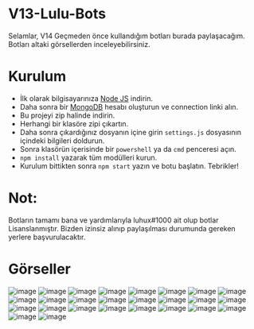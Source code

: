 # V13-Lulu-Bots

Selamlar, V14 Geçmeden önce kullandığım botları burada paylaşacağım. Botları altaki görsellerden inceleyebilirsiniz.

# Kurulum

* İlk olarak bilgisayarınıza [Node JS](https://nodejs.org/en/) indirin.
* Daha sonra bir [MongoDB](http://mongodb.com) hesabı oluşturun ve connection linki alın.
* Bu projeyi zip halinde indirin.
* Herhangi bir klasöre zipi çıkartın.
* Daha sonra çıkardığınız dosyanın içine girin `settings.js` dosyasının içindeki bilgileri doldurun.
* Sonra klasörün içerisinde bir `powershell` ya da `cmd` penceresi açın.
* ```npm install``` yazarak tüm modülleri kurun.
* Kurulum bittikten sonra ```npm start``` yazın ve botu başlatın. Tebrikler!

# Not: 

Botların tamamı bana ve yardımlarıyla luhux#1000 ait olup botlar Lisanslanmıştır. Bizden izinsiz alınıp paylaşılması durumunda gereken yerlere başvurulacaktır.

# Görseller

![image](https://media.discordapp.net/attachments/1043194777459503254/1069019714745012355/image.png)
![image](https://cdn.discordapp.com/attachments/1043194777459503254/1069019747838079026/image.png)
![image](https://media.discordapp.net/attachments/1064581215333650642/1069021356370436128/image_18.png)
![image](https://user-images.githubusercontent.com/87658293/215294688-f2b5df06-5cc0-4ba1-9c98-adfc05af436d.png)
![image](https://user-images.githubusercontent.com/87658293/215294691-ac36aa25-d3ec-4f2f-a03a-80d05668ed32.png)
![image](https://user-images.githubusercontent.com/87658293/215294023-59929464-dc69-4250-aec0-768ddb9739af.png)
![image](https://user-images.githubusercontent.com/87658293/215294221-4fdf397c-051a-497a-a807-b15fb81b1cda.png)
![image](https://user-images.githubusercontent.com/87658293/215294228-5e51fe22-0888-4cc4-b0f3-0f6a110559b6.png)
![image](https://user-images.githubusercontent.com/87658293/215294233-097705bd-c2b8-42e4-94ca-7182b0e04a41.png)
![image](https://user-images.githubusercontent.com/87658293/215294242-041b042b-93e7-4845-a3e3-2f7a1394fbfe.png)
![image](https://user-images.githubusercontent.com/87658293/215294246-6fe3f956-0a8e-4dd1-996a-0252d78f6a7a.png)
![image](https://user-images.githubusercontent.com/87658293/215294253-f480f692-ec1e-4d45-9a46-6f3b282b6710.png)
![image](https://user-images.githubusercontent.com/87658293/215294258-0f346c1a-c507-4fbf-9a0c-dae13b726bbe.png)
![image](https://user-images.githubusercontent.com/87658293/215294277-345a31f5-6e23-4e03-b06c-050702b6c291.png)
![image](https://user-images.githubusercontent.com/87658293/215294279-2737df5f-77ed-40aa-ae2a-edd9ac3b7bef.png)
![image](https://user-images.githubusercontent.com/87658293/215294291-77a62262-6f5f-46b9-91f7-d2dd4d0c5d5d.png)
![image](https://user-images.githubusercontent.com/87658293/215294298-4b68d740-5e3c-40d9-ba9c-efd7ad76e922.png)
![image](https://user-images.githubusercontent.com/87658293/215294318-289f3420-4996-4792-a9fd-a67bd4dd2a8d.png)
![image](https://user-images.githubusercontent.com/87658293/215294321-5c9e2cc1-5bf9-45d6-9aac-2316a5f79a53.png)
![image](https://user-images.githubusercontent.com/87658293/215294336-61b3262c-a3f6-47e8-a5b0-cce3290bb740.png)
![image](https://user-images.githubusercontent.com/87658293/215294365-19d934a2-e266-498a-b47e-b97c37e8cd61.png)
![image](https://user-images.githubusercontent.com/87658293/215294395-3b649917-2499-4694-9973-92b79571e1ad.png)
![image](https://user-images.githubusercontent.com/87658293/215294436-90bcf402-4da1-4d7a-b1b2-b6826e02267e.png)
![image](https://user-images.githubusercontent.com/87658293/215294674-712b242d-bfe5-4b3c-aeb3-bd415a92519c.png)
![image](https://user-images.githubusercontent.com/87658293/215294678-0c9c12ff-008d-4498-95e4-dfb5d2f23a55.png)
![image](https://user-images.githubusercontent.com/87658293/215294701-7a16c5cb-70e3-4f0e-8c2b-750bb49a7739.png)







